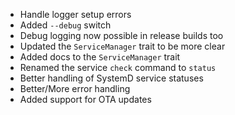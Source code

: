 - Handle logger setup errors
- Added `--debug` switch
- Debug logging now possible in release builds too
- Updated the `ServiceManager` trait to be more clear
- Added docs to the `ServiceManager` trait
- Renamed the service `check` command to `status`
- Better handling of SystemD service statuses
- Better/More error handling
- Added support for OTA updates